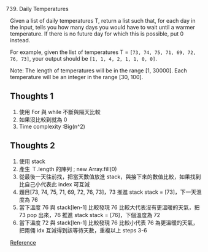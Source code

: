739. Daily Temperatures

Given a list of daily temperatures T, return a list such that, for each day in the input, tells you how many days you would have to wait until a warmer temperature. If there is no future day for which this is possible, put 0 instead.

For example, given the list of temperatures T = `[73, 74, 75, 71, 69, 72, 76, 73]`, your output should be `[1, 1, 4, 2, 1, 1, 0, 0]`.

Note: The length of temperatures will be in the range [1, 30000]. Each temperature will be an integer in the range [30, 100].

## Thoughts 1

1. 使用 For 與 while 不斷與隔天比較
2. 如果沒比較到就為 0
3. Time complexity :Big(n^2)

## Thoughts 2

1. 使用 stack
2. 產生 Ｔ.length 的陣列 ; new Array.fill(0)
3. 從最後一天往前找，把當天數值放進 stack，與接下來的數值比較，如果找到比自己小代表此 index 可互減
4. 題目[73, 74, 75, 71, 69, 72, 76, 73]，73 推進 stack stack = [73]，下一天溫度為 76
5. 當下溫度 76 與 stack[len-1] 比較發現 76 比較大代表沒有更溫暖的天氣，把 73 pop 出來，76 推進 stack stack = [76]，下個溫度為 72
6. 當下溫度 72 與 stack[len-1] 比較發現 76 比較小代表 76 為更溫暖的天氣，把兩倆 idx 互減得到該等待天數，重複以上 steps 3-6

[Reference](https://www.youtube.com/watch?v=WGm4Kj3lhRI&t=927s)
